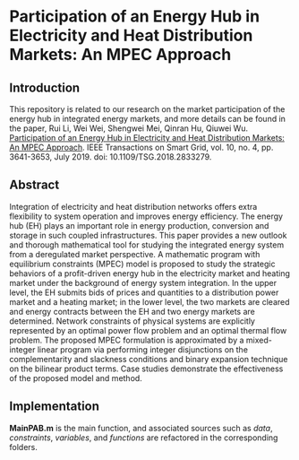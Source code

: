 # Participation of an Energy Hub in Electricity and Heat Distribution Markets: An MPEC Approach

## Introduction

This repository is related to our research on the market participation of the energy hub in integrated energy markets, and more details can be found in the paper, Rui Li, Wei Wei, Shengwei Mei, Qinran Hu, Qiuwei Wu. [Participation of an Energy Hub in Electricity and Heat Distribution Markets: An MPEC Approach](https://ieeexplore.ieee.org/document/8354834/). IEEE Transactions on Smart Grid, vol. 10, no. 4, pp. 3641-3653, July 2019. doi: 10.1109/TSG.2018.2833279. 

## Abstract
Integration of electricity and heat distribution networks offers extra flexibility to system operation and improves energy efficiency. The energy hub (EH) plays an important role in energy production, conversion and storage in such coupled infrastructures. This paper provides a new outlook and thorough mathematical tool for studying the integrated energy system from a deregulated market perspective. A mathematic program with equilibrium constraints (MPEC) model is proposed to study the strategic behaviors of a profit-driven energy hub in the electricity market and heating market under the background of energy system integration. In the upper level, the EH submits bids of prices and quantities to a distribution power market and a heating market; in the lower level, the two markets are cleared and energy contracts between the EH and two energy markets are determined. Network constraints of physical systems are explicitly represented by an optimal power flow problem and an optimal thermal flow problem. The proposed MPEC formulation is approximated by a mixed-integer linear program via performing integer disjunctions on the complementarity and slackness conditions and binary expansion technique on the bilinear product terms. Case studies demonstrate the effectiveness of the proposed model and method.

## Implementation
**MainPAB.m** is the main function, and associated sources such as *data*, *constraints*, *variables*, and *functions* are refactored in the corresponding folders.
